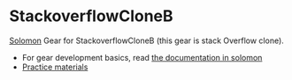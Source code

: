 # StackoverflowCloneB

[Solomon](https://github.com/access-company/solomon) Gear for StackoverflowCloneB (this gear is stack Overflow clone).

- For gear development basics, read [the documentation in solomon](https://github.com/access-company/solomon/tree/master/doc/gear_developers)
- [Practice materials](./doc/training/practical_training.md)
